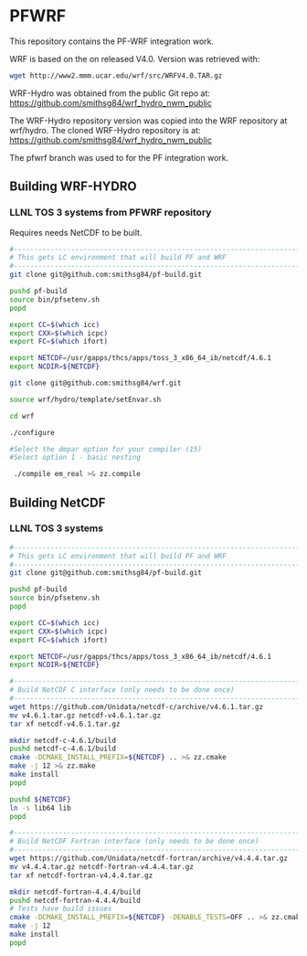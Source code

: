 # PFWRF

This repository contains the PF-WRF integration work.

WRF is based on the on released V4.0.  Version was retrieved with:

```bash
wget http://www2.mmm.ucar.edu/wrf/src/WRFV4.0.TAR.gz
```
WRF-Hydro was obtained from the public Git repo at: <https://github.com/smithsg84/wrf_hydro_nwm_public>

The WRF-Hydro repository version was copied into the WRF repository at wrf/hydro.  The cloned WRF-Hydro repository is at: <https://github.com/smithsg84/wrf_hydro_nwm_public>

The pfwrf branch was used to for the PF integration work.

## Building WRF-HYDRO

### LLNL TOS 3 systems from PFWRF repository

Requires needs NetCDF to be built.

```bash
#-----------------------------------------------------------------------------
# This gets LC environment that will build PF and WRF
#-----------------------------------------------------------------------------
git clone git@github.com:smithsg84/pf-build.git

pushd pf-build
source bin/pfsetenv.sh
popd

export CC=$(which icc)
export CXX=$(which icpc)
export FC=$(which ifort)

export NETCDF=/usr/gapps/thcs/apps/toss_3_x86_64_ib/netcdf/4.6.1
export NCDIR=${NETCDF}

git clone git@github.com:smithsg84/wrf.git

source wrf/hydro/template/setEnvar.sh

cd wrf

./configure

#Select the dmpar option for your compiler (15)
#Select option 1 - basic nesting

 ./compile em_real >& zz.compile
```

## Building NetCDF

### LLNL TOS 3 systems

```bash
#-----------------------------------------------------------------------------
# This gets LC environment that will build PF and WRF
#-----------------------------------------------------------------------------
git clone git@github.com:smithsg84/pf-build.git

pushd pf-build
source bin/pfsetenv.sh
popd

export CC=$(which icc)
export CXX=$(which icpc)
export FC=$(which ifort)

export NETCDF=/usr/gapps/thcs/apps/toss_3_x86_64_ib/netcdf/4.6.1
export NCDIR=${NETCDF}

#-----------------------------------------------------------------------------
# Build NetCDF C interface (only needs to be done once)
#-----------------------------------------------------------------------------
wget https://github.com/Unidata/netcdf-c/archive/v4.6.1.tar.gz
mv v4.6.1.tar.gz netcdf-v4.6.1.tar.gz
tar xf netcdf-v4.6.1.tar.gz 

mkdir netcdf-c-4.6.1/build
pushd netcdf-c-4.6.1/build
cmake -DCMAKE_INSTALL_PREFIX=${NETCDF} .. >& zz.cmake
make -j 12 >& zz.make
make install
popd

pushd ${NETCDF}
ln -s lib64 lib
popd

#-----------------------------------------------------------------------------
# Build NetCDF Fortran interface (only needs to be done once)
#-----------------------------------------------------------------------------
wget https://github.com/Unidata/netcdf-fortran/archive/v4.4.4.tar.gz
mv v4.4.4.tar.gz netcdf-fortran-v4.4.4.tar.gz
tar xf netcdf-fortran-v4.4.4.tar.gz

mkdir netcdf-fortran-4.4.4/build
pushd netcdf-fortran-4.4.4/build
# Tests have build issues
cmake -DCMAKE_INSTALL_PREFIX=${NETCDF} -DENABLE_TESTS=OFF .. >& zz.cmake
make -j 12
make install
popd
```

